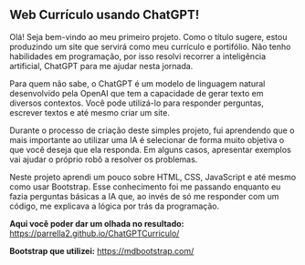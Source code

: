 ## Web Currículo usando ChatGPT!

Olá! Seja bem-vindo ao meu primeiro projeto. Como o título sugere, estou produzindo um site que servirá como meu currículo e portifólio. Não tenho habilidades em programação, por isso resolvi recorrer a inteligência artificial, ChatGPT para me ajudar nesta jornada.

Para quem não sabe, o ChatGPT é um modelo de linguagem natural desenvolvido pela OpenAI que tem a capacidade de gerar texto em diversos contextos. Você pode utilizá-lo para responder perguntas, escrever textos e até mesmo criar um site.

Durante o processo de criação deste simples projeto, fui aprendendo que o mais importante ao utilizar uma IA é selecionar de forma muito objetiva o que você deseja que ela responda. Em alguns casos, apresentar exemplos vai ajudar o próprio robô a resolver os problemas.

Neste projeto aprendi um pouco sobre HTML, CSS, JavaScript e até mesmo como usar Bootstrap. Esse conhecimento foi me passando enquanto eu fazia perguntas básicas a IA que, ao invés de só me responder com um código, me explicava a lógica por trás da programação.

**Aqui você poder dar um olhada no resultado:** https://parrella2.github.io/ChatGPTCurriculo/

**Bootstrap que utilizei:** https://mdbootstrap.com/
